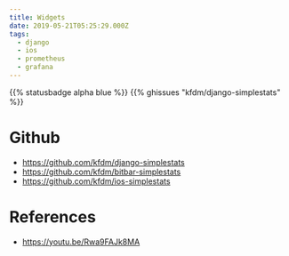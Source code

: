 ```yaml
---
title: Widgets
date: 2019-05-21T05:25:29.000Z
tags:
  - django
  - ios
  - prometheus
  - grafana
---
```


{{% statusbadge alpha blue %}}
{{% ghissues "kfdm/django-simplestats" %}}

# Github

- <https://github.com/kfdm/django-simplestats>
- <https://github.com/kfdm/bitbar-simplestats>
- <https://github.com/kfdm/ios-simplestats>

# References

- <https://youtu.be/Rwa9FAJk8MA>
